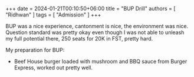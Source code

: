 +++ 
date = 2024-01-21T00:10:50+06:00
title = "BUP Drill"
authors = [ "Ridhwan" ]
tags = [ "Admission" ]
+++

BUP was a nice experience, cantonment is nice, the environment was nice. Question standard was pretty okay even though I was not able to unleash my full potential there, 250 seats for 20K in FST, pretty hard.

My preparation for BUP:
- Beef House burger loaded with mushroom and BBQ sauce from Burger Express, worked out pretty well.

